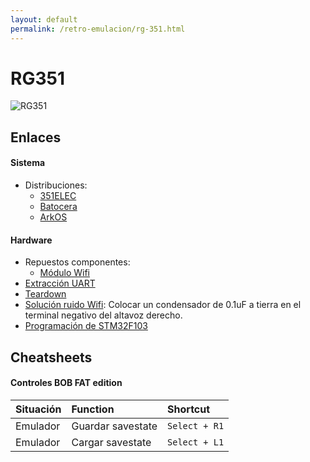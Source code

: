 ```yaml
---
layout: default
permalink: /retro-emulacion/rg-351.html
---
```


# RG351

![RG351](/images/pages/rg351/rg351.png)

## Enlaces

#### Sistema

* Distribuciones:
    * [351ELEC](https://github.com/fewtarius/351ELEC/)
    * [Batocera](https://batocera.org/download)
    * [ArkOS](https://github.com/christianhaitian/arkos/wiki)

#### Hardware

* Repuestos componentes:
    * [Módulo Wifi](https://es.aliexpress.com/item/32966526853.html)
* [Extracción UART](https://steward-fu.github.io/website/handheld/rg351p/uart.htm)
* [Teardown](https://steward-fu.github.io/website/handheld/rg351p/teardown.htm)
* [Solución ruido Wifi](https://steward-fu.github.io/website/handheld/rg351p/fix_wifi.htm): Colocar un condensador de 0.1uF a tierra en el terminal negativo del altavoz derecho.
* [Programación de STM32F103](https://steward-fu.github.io/website/handheld/rg351p/stm32f103.htm)

## Cheatsheets

#### Controles BOB FAT edition

|Situación|Function|Shortcut|
|:--------|:-------|:-------|
|Emulador|Guardar savestate|`Select + R1`|
|Emulador|Cargar savestate|`Select + L1`|
